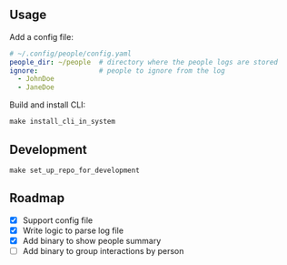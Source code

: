 ## Usage

Add a config file:

```yaml
# ~/.config/people/config.yaml
people_dir: ~/people  # directory where the people logs are stored
ignore:               # people to ignore from the log
  - JohnDoe
  - JaneDoe
```

Build and install CLI:

```shell
make install_cli_in_system
```

## Development

```shell
make set_up_repo_for_development
```

## Roadmap

- [x] Support config file
- [x] Write logic to parse log file
- [x] Add binary to show people summary
- [ ] Add binary to group interactions by person
